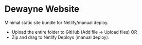 # Dewayne Website

Minimal static site bundle for Netlify/manual deploy.

- Upload the entire folder to GitHub (Add file → Upload files) OR
- Zip and drag to Netlify Deploys (manual deploy).

